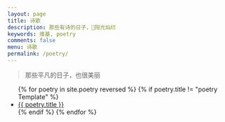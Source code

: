 ```yaml
---
layout: page
title: 诗歌
description: 那些有诗的日子，阳光灿烂
keywords: 维基, poetry
comments: false
menu: 诗歌
permalink: /poetry/
---
```


> 那些平凡的日子，也很美丽

<ul class="listing">
{% for poetry in site.poetry reversed  %}
{% if poetry.title != "poetry Template" %}
<li class="listing-item"><a href="{{ poetry.url }}">{{ poetry.title }}</a></li>
{% endif %}
{% endfor %}
</ul>
